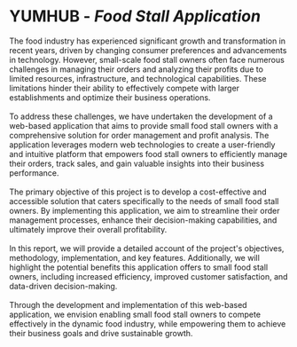 # YUMHUB - <i>Food Stall Application</i>
The food industry has experienced significant growth and transformation in recent years, driven by changing consumer preferences and advancements in technology. However, small-scale food stall owners often face numerous challenges in managing their orders and analyzing their profits due to limited resources, infrastructure, and technological capabilities. These limitations hinder their ability to effectively compete with larger establishments and optimize their business operations.<br><br>
To address these challenges, we have undertaken the development of a web-based application that aims to provide small food stall owners with a comprehensive solution for order management and profit analysis. The application leverages modern web technologies to create a user-friendly and intuitive platform that empowers food stall owners to efficiently manage their orders, track sales, and gain valuable insights into their business performance.<br><br>
The primary objective of this project is to develop a cost-effective and accessible solution that caters specifically to the needs of small food stall owners. By implementing this application, we aim to streamline their order management processes, enhance their decision-making capabilities, and ultimately improve their overall profitability.<br><br>
In this report, we will provide a detailed account of the project's objectives, methodology, implementation, and key features. Additionally, we will highlight the potential benefits this application offers to small food stall owners, including increased efficiency, improved customer satisfaction, and data-driven decision-making.<br><br>
Through the development and implementation of this web-based application, we envision enabling small food stall owners to compete effectively in the dynamic food industry, while empowering them to achieve their business goals and drive sustainable growth.

